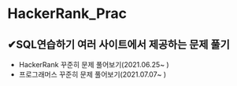 # HackerRank_Prac

## ✔SQL연습하기 여러 사이트에서 제공하는 문제 풀기
- HackerRank 꾸준히 문제 풀어보기(2021.06.25~ )
- 프로그래머스 꾸준히 문제 풀어보기(2021.07.07~ )
